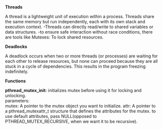 **Threads**  

A thread is a lightweight unit of execution within a process. Threads share the same memory but run independently, each with its own stack and execution context.
-Threads can directly read/write to shared variables or data structures.
-to ensure safe interaction without race conditions, there are tools like
    Mutexes: To lock shared resources.

**Deadlocks**  

A deadlock occurs when two or more threads (or processes) are waiting for each other to release resources, but none can proceed because they are all stuck in a cycle of dependencies. This results in the program freezing indefinitely.

**Functions**  

**pthread_mutex_init:** initializes mutex before using it for locking and unlocking.  
parameters:  
mutex: A pointer to the mutex object you want to initialize.
attr: A pointer to a pthread_mutexattr_t structure that defines the attributes for the mutex. to use default attributes, pass NULL(opposed to PTHREAD_MUTEX_RECURSIVE, when we want it to be recursive).
